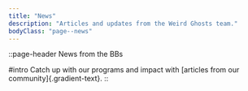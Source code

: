 ```yaml
---
title: "News"
description: "Articles and updates from the Weird Ghosts team."
bodyClass: "page--news"
---
```


::page-header
News from the BBs

#intro
Catch up with our programs and impact with [articles from our community]{.gradient-text}.
::

